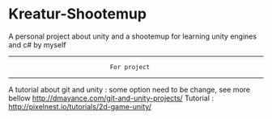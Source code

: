 # Kreatur-Shootemup
A personal project about unity and a shootemup for learning unity engines and c# by myself

--------------------------------------------------------------------------------
								For project
--------------------------------------------------------------------------------
A tutorial about git and unity : some option need to be change, see more bellow
http://dmayance.com/git-and-unity-projects/
Tutorial :
http://pixelnest.io/tutorials/2d-game-unity/
